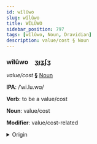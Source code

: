 ```yaml
---
id: wîlûwo
slug: wîlûwo
title: WÎLÛWO
sidebar_position: 797
tags: [wîlûwo, Noun, Dravidian]
description: value/cost § Noun
---
```


### wîlûwo&emsp;<span kind="abugida">ʒɟʓʄʒ</span>

*value/cost* **§** [Noun](../../tags/Noun)

**IPA**: /ˈwi.lu.wɑ/

**Verb**: to be a value/cost

**Noun**: value/cost

**Modifier**: value/cost-related

<details>
    <summary>Origin</summary>
    Telugu విలువ viluva /ʋiluʋa/<br/>
    <em>Dravidian Language Family</em>
</details>